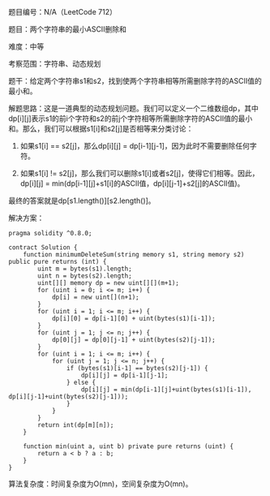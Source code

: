 题目编号：N/A（LeetCode 712）

题目：两个字符串的最小ASCII删除和

难度：中等

考察范围：字符串、动态规划

题干：给定两个字符串s1和s2，找到使两个字符串相等所需删除字符的ASCII值的最小和。

解题思路：这是一道典型的动态规划问题。我们可以定义一个二维数组dp，其中dp[i][j]表示s1的前i个字符和s2的前j个字符相等所需删除字符的ASCII值的最小和。那么，我们可以根据s1[i]和s2[j]是否相等来分类讨论：

1. 如果s1[i] == s2[j]，那么dp[i][j] = dp[i-1][j-1]，因为此时不需要删除任何字符。

2. 如果s1[i] != s2[j]，那么我们可以删除s1[i]或者s2[j]，使得它们相等。因此，dp[i][j] = min(dp[i-1][j]+s1[i]的ASCII值，dp[i][j-1]+s2[j]的ASCII值)。

最终的答案就是dp[s1.length()][s2.length()]。

解决方案：

```
pragma solidity ^0.8.0;

contract Solution {
    function minimumDeleteSum(string memory s1, string memory s2) public pure returns (int) {
        uint m = bytes(s1).length;
        uint n = bytes(s2).length;
        uint[][] memory dp = new uint[][](m+1);
        for (uint i = 0; i <= m; i++) {
            dp[i] = new uint[](n+1);
        }
        for (uint i = 1; i <= m; i++) {
            dp[i][0] = dp[i-1][0] + uint(bytes(s1)[i-1]);
        }
        for (uint j = 1; j <= n; j++) {
            dp[0][j] = dp[0][j-1] + uint(bytes(s2)[j-1]);
        }
        for (uint i = 1; i <= m; i++) {
            for (uint j = 1; j <= n; j++) {
                if (bytes(s1)[i-1] == bytes(s2)[j-1]) {
                    dp[i][j] = dp[i-1][j-1];
                } else {
                    dp[i][j] = min(dp[i-1][j]+uint(bytes(s1)[i-1]), dp[i][j-1]+uint(bytes(s2)[j-1]));
                }
            }
        }
        return int(dp[m][n]);
    }
    
    function min(uint a, uint b) private pure returns (uint) {
        return a < b ? a : b;
    }
}
```

算法复杂度：时间复杂度为O(mn)，空间复杂度为O(mn)。